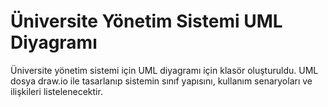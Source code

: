 # Üniversite Yönetim Sistemi UML Diyagramı

Üniversite yönetim sistemi için UML diyagramı için klasör oluşturuldu. UML dosya draw.io ile tasarlanıp sistemin sınıf yapısını, kullanım senaryoları ve ilişkileri listelenecektir.
